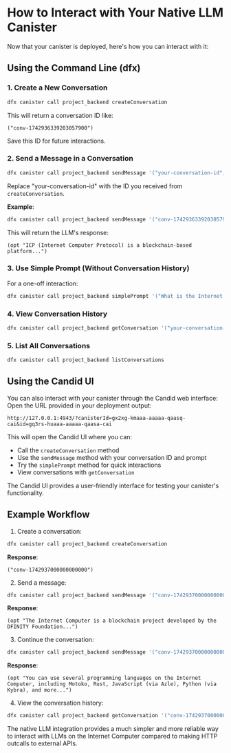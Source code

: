 # How to Interact with Your Native LLM Canister

Now that your canister is deployed, here's how you can interact with it:

## Using the Command Line (dfx)

### 1. Create a New Conversation
```bash
dfx canister call project_backend createConversation
```
This will return a conversation ID like:
```
("conv-1742936339203057900")
```
Save this ID for future interactions.

### 2. Send a Message in a Conversation
```bash
dfx canister call project_backend sendMessage '("your-conversation-id", "Tell me about the Internet Computer")'
```
Replace "your-conversation-id" with the ID you received from `createConversation`.

**Example**:
```bash
dfx canister call project_backend sendMessage '("conv-1742936339203057900", "What is ICP?")'
```
This will return the LLM's response:
```
(opt "ICP (Internet Computer Protocol) is a blockchain-based platform...")
```

### 3. Use Simple Prompt (Without Conversation History)
For a one-off interaction:
```bash
dfx canister call project_backend simplePrompt '("What is the Internet Computer?")'
```

### 4. View Conversation History
```bash
dfx canister call project_backend getConversation '("your-conversation-id")'
```

### 5. List All Conversations
```bash
dfx canister call project_backend listConversations
```

## Using the Candid UI
You can also interact with your canister through the Candid web interface:
Open the URL provided in your deployment output:
```
http://127.0.0.1:4943/?canisterId=gx2xg-kmaaa-aaaaa-qaasq-cai&id=gq3rs-huaaa-aaaaa-qaasa-cai
```
This will open the Candid UI where you can:
- Call the `createConversation` method
- Use the `sendMessage` method with your conversation ID and prompt
- Try the `simplePrompt` method for quick interactions
- View conversations with `getConversation`

The Candid UI provides a user-friendly interface for testing your canister's functionality.

## Example Workflow
1. Create a conversation:
```bash
dfx canister call project_backend createConversation
```
**Response**: 
```
("conv-1742937000000000000")
```

2. Send a message:
```bash
dfx canister call project_backend sendMessage '("conv-1742937000000000000", "What is the Internet Computer?")'
```
**Response**: 
```
(opt "The Internet Computer is a blockchain project developed by the DFINITY Foundation...")
```

3. Continue the conversation:
```bash
dfx canister call project_backend sendMessage '("conv-1742937000000000000", "What programming languages can I use on it?")'
```
**Response**: 
```
(opt "You can use several programming languages on the Internet Computer, including Motoko, Rust, JavaScript (via Azle), Python (via Kybra), and more...")
```

4. View the conversation history:
```bash
dfx canister call project_backend getConversation '("conv-1742937000000000000")'
```

The native LLM integration provides a much simpler and more reliable way to interact with LLMs on the Internet Computer compared to making HTTP outcalls to external APIs.